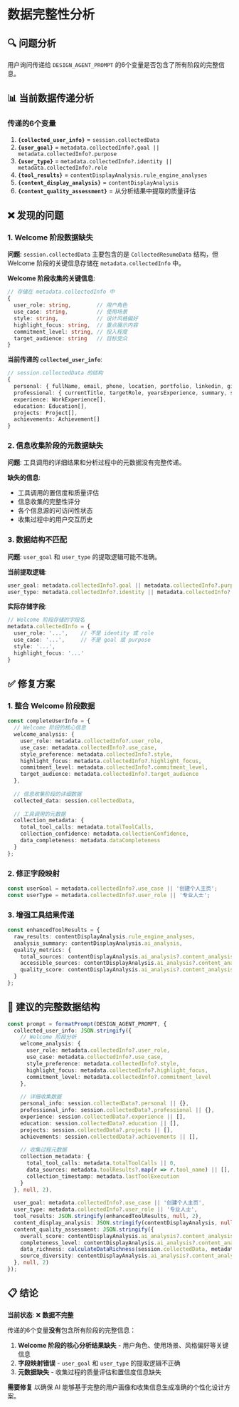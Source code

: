 # 数据完整性分析

## 🔍 问题分析

用户询问传递给 `DESIGN_AGENT_PROMPT` 的6个变量是否包含了所有阶段的完整信息。

## 📊 当前数据传递分析

### 传递的6个变量

1. **`{collected_user_info}`** = `session.collectedData`
2. **`{user_goal}`** = `metadata.collectedInfo?.goal || metadata.collectedInfo?.purpose`
3. **`{user_type}`** = `metadata.collectedInfo?.identity || metadata.collectedInfo?.role`
4. **`{tool_results}`** = `contentDisplayAnalysis.rule_engine_analyses`
5. **`{content_display_analysis}`** = `contentDisplayAnalysis`
6. **`{content_quality_assessment}`** = 从分析结果中提取的质量评估

## ❌ 发现的问题

### 1. **Welcome 阶段数据缺失**

**问题**: `session.collectedData` 主要包含的是 `CollectedResumeData` 结构，但 Welcome 阶段的关键信息存储在 `metadata.collectedInfo` 中。

**Welcome 阶段收集的关键信息**:
```typescript
// 存储在 metadata.collectedInfo 中
{
  user_role: string,        // 用户角色
  use_case: string,         // 使用场景  
  style: string,            // 设计风格偏好
  highlight_focus: string,  // 重点展示内容
  commitment_level: string, // 投入程度
  target_audience: string   // 目标受众
}
```

**当前传递的 `collected_user_info`**:
```typescript
// session.collectedData 的结构
{
  personal: { fullName, email, phone, location, portfolio, linkedin, github, website },
  professional: { currentTitle, targetRole, yearsExperience, summary, skills, languages },
  experience: WorkExperience[],
  education: Education[],
  projects: Project[],
  achievements: Achievement[]
}
```

### 2. **信息收集阶段的元数据缺失**

**问题**: 工具调用的详细结果和分析过程中的元数据没有完整传递。

**缺失的信息**:
- 工具调用的置信度和质量评估
- 信息收集的完整性评分
- 各个信息源的可访问性状态
- 收集过程中的用户交互历史

### 3. **数据结构不匹配**

**问题**: `user_goal` 和 `user_type` 的提取逻辑可能不准确。

**当前提取逻辑**:
```typescript
user_goal: metadata.collectedInfo?.goal || metadata.collectedInfo?.purpose || '创建个人主页'
user_type: metadata.collectedInfo?.identity || metadata.collectedInfo?.role || '专业人士'
```

**实际存储字段**:
```typescript
// Welcome 阶段存储的字段名
metadata.collectedInfo = {
  user_role: '...',    // 不是 identity 或 role
  use_case: '...',     // 不是 goal 或 purpose
  style: '...',
  highlight_focus: '...'
}
```

## ✅ 修复方案

### 1. **整合 Welcome 阶段数据**

```typescript
const completeUserInfo = {
  // Welcome 阶段的核心信息
  welcome_analysis: {
    user_role: metadata.collectedInfo?.user_role,
    use_case: metadata.collectedInfo?.use_case,
    style_preference: metadata.collectedInfo?.style,
    highlight_focus: metadata.collectedInfo?.highlight_focus,
    commitment_level: metadata.collectedInfo?.commitment_level,
    target_audience: metadata.collectedInfo?.target_audience
  },
  
  // 信息收集阶段的详细数据
  collected_data: session.collectedData,
  
  // 工具调用的元数据
  collection_metadata: {
    total_tool_calls: metadata.totalToolCalls,
    collection_confidence: metadata.collectionConfidence,
    data_completeness: metadata.dataCompleteness
  }
};
```

### 2. **修正字段映射**

```typescript
const userGoal = metadata.collectedInfo?.use_case || '创建个人主页';
const userType = metadata.collectedInfo?.user_role || '专业人士';
```

### 3. **增强工具结果传递**

```typescript
const enhancedToolResults = {
  raw_results: contentDisplayAnalysis.rule_engine_analyses,
  analysis_summary: contentDisplayAnalysis.ai_analysis,
  quality_metrics: {
    total_sources: contentDisplayAnalysis.ai_analysis?.content_analysis?.total_sources,
    accessible_sources: contentDisplayAnalysis.ai_analysis?.content_analysis?.accessible_sources,
    quality_score: contentDisplayAnalysis.ai_analysis?.content_analysis?.content_quality_score
  }
};
```

## 🎯 建议的完整数据结构

```typescript
const prompt = formatPrompt(DESIGN_AGENT_PROMPT, {
  collected_user_info: JSON.stringify({
    // Welcome 阶段分析
    welcome_analysis: {
      user_role: metadata.collectedInfo?.user_role,
      use_case: metadata.collectedInfo?.use_case,
      style_preference: metadata.collectedInfo?.style,
      highlight_focus: metadata.collectedInfo?.highlight_focus,
      commitment_level: metadata.collectedInfo?.commitment_level
    },
    
    // 详细收集数据
    personal_info: session.collectedData?.personal || {},
    professional_info: session.collectedData?.professional || {},
    experience: session.collectedData?.experience || [],
    education: session.collectedData?.education || [],
    projects: session.collectedData?.projects || [],
    achievements: session.collectedData?.achievements || [],
    
    // 收集过程元数据
    collection_metadata: {
      total_tool_calls: metadata.totalToolCalls || 0,
      data_sources: metadata.toolResults?.map(r => r.tool_name) || [],
      collection_timestamp: metadata.lastToolExecution
    }
  }, null, 2),
  
  user_goal: metadata.collectedInfo?.use_case || '创建个人主页',
  user_type: metadata.collectedInfo?.user_role || '专业人士',
  tool_results: JSON.stringify(enhancedToolResults, null, 2),
  content_display_analysis: JSON.stringify(contentDisplayAnalysis, null, 2),
  content_quality_assessment: JSON.stringify({
    overall_score: contentDisplayAnalysis.ai_analysis?.content_analysis?.content_quality_score || 7,
    completeness_level: contentDisplayAnalysis.ai_analysis?.content_analysis?.completeness_level || 'medium',
    data_richness: calculateDataRichness(session.collectedData, metadata.collectedInfo),
    source_diversity: contentDisplayAnalysis.ai_analysis?.content_analysis?.total_sources || 0
  }, null, 2)
});
```

## 📋 结论

**当前状态**: ❌ **数据不完整**

传递的6个变量**没有**包含所有阶段的完整信息：

1. **Welcome 阶段的核心分析结果缺失** - 用户角色、使用场景、风格偏好等关键信息
2. **字段映射错误** - `user_goal` 和 `user_type` 的提取逻辑不正确
3. **元数据缺失** - 收集过程的质量评估和置信度信息缺失

**需要修复** 以确保 AI 能够基于完整的用户画像和收集信息生成准确的个性化设计方案。
